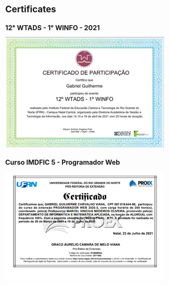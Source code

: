# Certificates

## 12° WTADS - 1° WINFO - 2021
![12° WTADS - 1° WINFO - 2021](https://github.com/GabrielGui13/Certificates/blob/main/img/12WTADS-1WINFO-2021.png)

## Curso IMDFIC 5 - Programador Web
![Curso IMDFIC 5 - Programador Web](https://github.com/GabrielGui13/Certificates/blob/main/img/Programador-WEB-IMDFIC-5.png)
